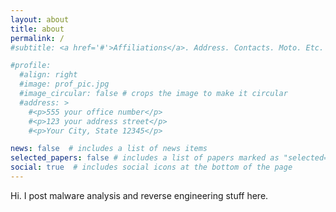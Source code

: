 ```yaml
---
layout: about
title: about
permalink: /
#subtitle: <a href='#'>Affiliations</a>. Address. Contacts. Moto. Etc.

#profile:
  #align: right
  #image: prof_pic.jpg
  #image_circular: false # crops the image to make it circular
  #address: >
    #<p>555 your office number</p>
    #<p>123 your address street</p>
    #<p>Your City, State 12345</p>

news: false  # includes a list of news items
selected_papers: false # includes a list of papers marked as "selected={true}"
social: true  # includes social icons at the bottom of the page
---
```


Hi. I post malware analysis and reverse engineering stuff here.
